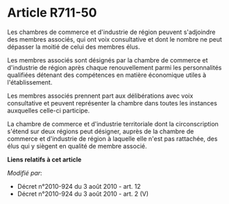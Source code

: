 # Article R711-50

Les       chambres de commerce et d'industrie de région peuvent s'adjoindre des membres associés, qui ont voix consultative
et dont le nombre ne peut dépasser la moitié de celui des membres élus. 

Les membres associés sont désignés par la chambre de commerce et d'industrie de région après chaque renouvellement parmi les
personnalités qualifiées détenant des compétences en matière économique utiles à l'établissement. 

Les membres associés prennent part aux délibérations avec voix consultative et peuvent représenter la chambre dans toutes les
instances auxquelles celle-ci participe. 

La chambre de commerce et d'industrie territoriale dont la circonscription s'étend sur deux régions peut désigner, auprès de
la chambre de commerce et d'industrie de région à laquelle elle n'est pas rattachée, des élus qui y siègent en qualité de
membre associé.

**Liens relatifs à cet article**

_Modifié par_:

  - Décret n°2010-924 du 3 août 2010 - art. 12
  - Décret n°2010-924 du 3 août 2010 - art. 2 (V)

